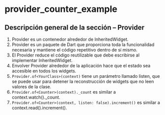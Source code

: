 # provider_counter_example

## Descripción general de la sección – Provider

1.	Provider es un contenedor alrededor de InheritedWidget.
2.	Provider es un paquete de Dart que proporciona toda la funcionalidad necesaria y mantiene el código repetitivo dentro de sí mismo.
3.	El Provider reduce el código reutilizable que debe escribirse al implementar InheritedWidget.
4.	Envolver  Provider alrededor de la aplicación hace que el estado sea accesible en todos los widgets.
5.	`Provider.of<YourClass>(context)` tiene un parámetro llamado listen, que se puede usar para detener la reconstrucción de widgets que no leen valores de la clase.
6.	`Provider.of<Counter>(context)._count`  es similar a context.watch<Counter>()._count. 
7.	`Provider.of<Counter>(context, listen: false).increment()`  es similar a context.read<Counter>().increment().

